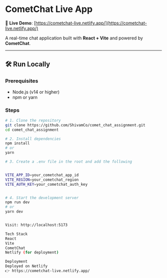 # CometChat Live App

🚀 **Live Demo**: [https://cometchat-live.netlify.app/](https://cometchat-live.netlify.app/)

A real-time chat application built with **React + Vite** and powered by **CometChat**.

---

## 🛠️ Run Locally

### Prerequisites

- Node.js (v14 or higher)
- npm or yarn

### Steps

```bash
# 1. Clone the repository
git clone https://github.com/ShivamCo/comet_chat_assignment.git
cd comet_chat_assignment

# 2. Install dependencies
npm install
# or
yarn

# 3. Create a .env file in the root and add the following


VITE_APP_ID=your_cometchat_app_id
VITE_REGION=your_cometchat_region
VITE_AUTH_KEY=your_cometchat_auth_key


# 4. Start the development server
npm run dev
# or
yarn dev


Visit: http://localhost:5173

Tech Stack
React
Vite
CometChat
Netlify (for deployment)

Deployment
Deployed on Netlify
👉 https://cometchat-live.netlify.app/